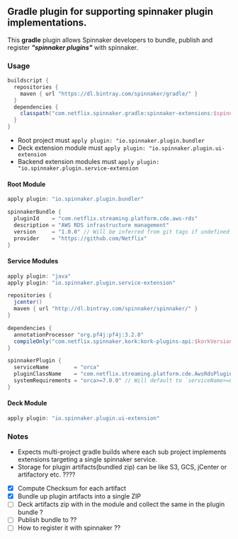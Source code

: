 ## Gradle plugin for supporting spinnaker plugin implementations.

This **gradle** plugin allows Spinnaker developers to bundle, publish and register **_"spinnaker plugins"_** with spinnaker.

### Usage

```groovy
buildscript {
  repositories {
    maven { url "https://dl.bintray.com/spinnaker/gradle/" }
  }
  dependencies {
    classpath("com.netflix.spinnaker.gradle:spinnaker-extensions:$spinnakerGradleVersion")
  }
}
```

* Root project must `apply plugin: "io.spinnaker.plugin.bundler`
* Deck extension module must `apply plugin: "io.spinnaker.plugin.ui-extension`
* Backend extension modules must `apply plugin: "io.spinnaker.plugin.service-extension`

#### Root Module

```groovy
apply plugin: "io.spinnaker.plugin.bundler"

spinnakerBundle {
  pluginId    = "com.netflix.streaming.platform.cde.aws-rds"
  description = "AWS RDS infrastructure management"
  version     = "1.0.0" // Will be inferred from git tags if undefined
  provider    = "https://github.com/Netflix"
}
```

#### Service Modules

```groovy
apply plugin: "java"
apply plugin: "io.spinnaker.plugin.service-extension"

repositories {
  jcenter()
  maven { url "http://dl.bintray.com/spinnaker/spinnaker/" }
}

dependencies {
  annotationProcessor "org.pf4j:pf4j:3.2.0"
  compileOnly("com.netflix.spinnaker.kork:kork-plugins-api:$korkVersion")
}

spinnakerPlugin {
  serviceName        = "orca"
  pluginClassName    = "com.netflix.streaming.platform.cde.AwsRdsPlugin"
  systemRequirements = "orca>=7.0.0" // Will default to `serviceName>=0.0.0` if undefined
}
```

#### Deck Module

```groovy
apply plugin: "io.spinnaker.plugin.ui-extension"
```

### Notes

* Expects multi-project gradle builds where each sub project implements extensions targeting a single spinnaker service.
* Storage for plugin artifacts(bundled zip) can be like S3, GCS, jCenter or artifactory etc. ????


- [x] Compute Checksum for each artifact
- [x] Bundle up plugin artifacts into a single ZIP
- [ ] Deck artifacts zip with in the module and collect the same in the plugin bundle ?
- [ ] Publish bundle to ??
- [ ] How to register it with spinnaker ??
